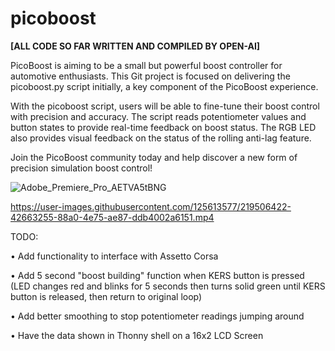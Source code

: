 # picoboost
**[ALL CODE SO FAR WRITTEN AND COMPILED BY OPEN-AI]**

PicoBoost is aiming to be a small but powerful boost controller for automotive enthusiasts. This Git project is focused on delivering the picoboost.py script initially, a key component of the PicoBoost experience.

With the picoboost script, users will be able to fine-tune their boost control with precision and accuracy. The script reads potentiometer values and button states to provide real-time feedback on boost status. The RGB LED also provides visual feedback on the status of the rolling anti-lag feature.

Join the PicoBoost community today and help discover a new form of precision simulation boost control!

![Adobe_Premiere_Pro_AETVA5tBNG](https://user-images.githubusercontent.com/125613577/219510220-6fd60b8e-4815-437b-9f79-4a4b03615ffe.png)




https://user-images.githubusercontent.com/125613577/219506422-42663255-88a0-4e75-ae87-ddb4002a6151.mp4


TODO:

• Add functionality to interface with Assetto Corsa

• Add 5 second "boost building" function when KERS button is pressed (LED changes red and blinks for 5 seconds then turns solid green until KERS button is released, then return to original loop)

• Add better smoothing to stop potentiometer readings jumping around

• Have the data shown in Thonny shell on a 16x2 LCD Screen 
